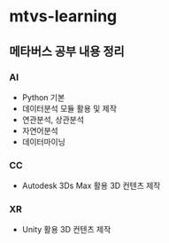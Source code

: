 # mtvs-learning

## 메타버스 공부 내용 정리

### AI

- Python 기본
- 데이터분석 모듈 활용 및 제작
- 연관분석, 상관분석
- 자연어분석
- 데이터마이닝

### CC

- Autodesk 3Ds Max 활용 3D 컨텐츠 제작

### XR

- Unity 활용 3D 컨텐츠 제작
